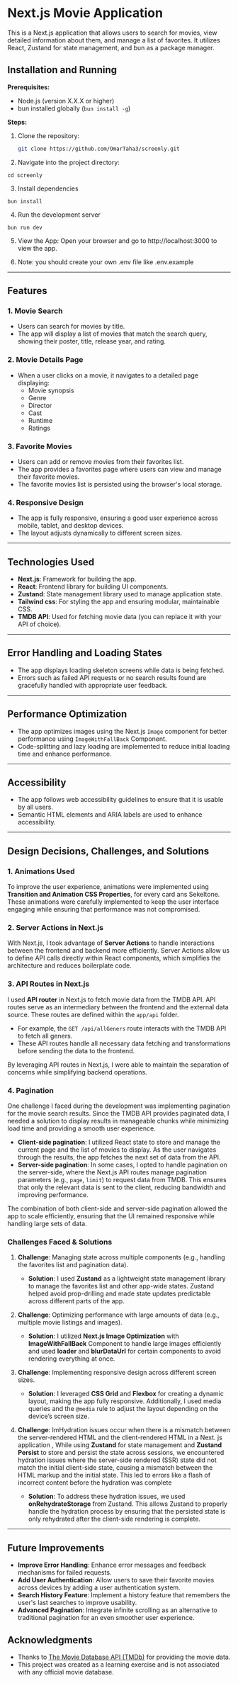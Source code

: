 # Next.js Movie Application

This is a Next.js application that allows users to search for movies, view detailed information about them, and manage a list of favorites. It utilizes React, Zustand for state management, and bun as a package manager.

## Installation and Running

**Prerequisites:**

- Node.js (version X.X.X or higher)
- bun installed globally (`bun install -g`)

**Steps:**

1. Clone the repository:
   ```bash
   git clone https://github.com/OmarTaha3/screenly.git
   ```
2. Navigate into the project directory:

```
cd screenly
```

3. Install dependencies

```
bun install
```

4. Run the development server

```
bun run dev
```

5. View the App:
   Open your browser and go to http://localhost:3000 to view the app.

6. Note: you should create your own .env file like .env.example

---

## Features

### 1. Movie Search

- Users can search for movies by title.
- The app will display a list of movies that match the search query, showing their poster, title, release year, and rating.

### 2. Movie Details Page

- When a user clicks on a movie, it navigates to a detailed page displaying:
  - Movie synopsis
  - Genre
  - Director
  - Cast
  - Runtime
  - Ratings

### 3. Favorite Movies

- Users can add or remove movies from their favorites list.
- The app provides a favorites page where users can view and manage their favorite movies.
- The favorite movies list is persisted using the browser's local storage.

### 4. Responsive Design

- The app is fully responsive, ensuring a good user experience across mobile, tablet, and desktop devices.
- The layout adjusts dynamically to different screen sizes.

---

## Technologies Used

- **Next.js**: Framework for building the app.
- **React**: Frontend library for building UI components.
- **Zustand**: State management library used to manage application state.
- **Tailwind css**: For styling the app and ensuring modular, maintainable CSS.
- **TMDB API**: Used for fetching movie data (you can replace it with your API of choice).

---

## Error Handling and Loading States

- The app displays loading skeleton screens while data is being fetched.
- Errors such as failed API requests or no search results found are gracefully handled with appropriate user feedback.

---

## Performance Optimization

- The app optimizes images using the Next.js `Image` component for better performance using `ImageWithFallBack` Component.
- Code-splitting and lazy loading are implemented to reduce initial loading time and enhance performance.

---

## Accessibility

- The app follows web accessibility guidelines to ensure that it is usable by all users.
- Semantic HTML elements and ARIA labels are used to enhance accessibility.

---

## Design Decisions, Challenges, and Solutions

### 1. **Animations Used**

To improve the user experience, animations were implemented using **Transition and Animation CSS Properties**, for every card ans Sekeltone.
These animations were carefully implemented to keep the user interface engaging while ensuring that performance was not compromised.

### 2. **Server Actions in Next.js**

With Next.js, I took advantage of **Server Actions** to handle interactions between the frontend and backend more efficiently. Server Actions allow us to define API calls directly within React components, which simplifies the architecture and reduces boilerplate code.

### 3. **API Routes in Next.js**

I used **API router** in Next.js to fetch movie data from the TMDB API. API routes serve as an intermediary between the frontend and the external data source. These routes are defined within the `app/api` folder.

- For example, the `GET /api/allGeners` route interacts with the TMDB API to fetch all geners.
- These API routes handle all necessary data fetching and transformations before sending the data to the frontend.

By leveraging API routes in Next.js, I were able to maintain the separation of concerns while simplifying backend operations.

### 4. **Pagination**

One challenge I faced during the development was implementing pagination for the movie search results. Since the TMDB API provides paginated data, I needed a solution to display results in manageable chunks while minimizing load time and providing a smooth user experience.

- **Client-side pagination**: I utilized React state to store and manage the current page and the list of movies to display. As the user navigates through the results, the app fetches the next set of data from the API.
- **Server-side pagination**: In some cases, I opted to handle pagination on the server-side, where the Next.js API routes manage pagination parameters (e.g., `page`, `limit`) to request data from TMDB. This ensures that only the relevant data is sent to the client, reducing bandwidth and improving performance.

The combination of both client-side and server-side pagination allowed the app to scale efficiently, ensuring that the UI remained responsive while handling large sets of data.

### Challenges Faced & Solutions

1. **Challenge**: Managing state across multiple components (e.g., handling the favorites list and pagination data).

   - **Solution**: I used **Zustand** as a lightweight state management library to manage the favorites list and other app-wide states. Zustand helped avoid prop-drilling and made state updates predictable across different parts of the app.

2. **Challenge**: Optimizing performance with large amounts of data (e.g., multiple movie listings and images).

   - **Solution**: I utilized **Next.js Image Optimization** with **ImageWithFallBack** Component to handle large images efficiently and used **loader** and **blurDataUrl** for certain components to avoid rendering everything at once.

3. **Challenge**: Implementing responsive design across different screen sizes.

   - **Solution**: I leveraged **CSS Grid** and **Flexbox** for creating a dynamic layout, making the app fully responsive. Additionally, I used media queries and the `@media` rule to adjust the layout depending on the device’s screen size.

4. **Challenge**: ImHydration issues occur when there is a mismatch between the server-rendered HTML and the client-rendered HTML in a Next. js application , While using **Zustand** for state management and **Zustand Persist** to store and persist the state across sessions, we encountered hydration issues where the server-side rendered (SSR) state did not match the initial client-side state, causing a mismatch between the HTML markup and the initial state. This led to errors like a flash of incorrect content before the hydration was complete

   - **Solution**: To address these hydration issues, we used **onRehydrateStorage** from Zustand. This allows Zustand to properly handle the hydration process by ensuring that the persisted state is only rehydrated after the client-side rendering is complete.

---

## Future Improvements

- **Improve Error Handling**: Enhance error messages and feedback mechanisms for failed requests.
- **Add User Authentication**: Allow users to save their favorite movies across devices by adding a user authentication system.
- **Search History Feature**: Implement a history feature that remembers the user's last searches to improve usability.
- **Advanced Pagination**: Integrate infinite scrolling as an alternative to traditional pagination for an even smoother user experience.

## Acknowledgments

- Thanks to [The Movie Database API (TMDb)](https://www.themoviedb.org/) for providing the movie data.
- This project was created as a learning exercise and is not associated with any official movie database.
